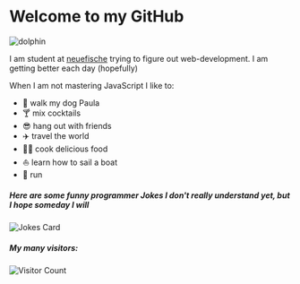 # Welcome to my GitHub

![dolphin](https://giffiles.alphacoders.com/880/8802.gif)

I am student at [neuefische](https://neue-fische.de/) trying to figure out web-development. I am getting better each day (hopefully)

When I am not mastering JavaScript I like to:

- 🐶 walk my dog Paula
- 🍸 mix cocktails
- 😎 hang out with friends
- ✈️ travel the world
- 👨‍🍳 cook delicious food
- ⛵ learn how to sail a boat
- 🏃 run



##### Here are some funny programmer Jokes I don't really understand yet, but I hope someday I will
![Jokes Card](https://readme-jokes.vercel.app/api)

##### My many visitors:
![Visitor Count](https://profile-counter.glitch.me/{nikstaaar}/count.svg)
